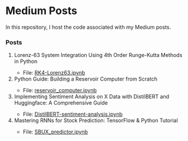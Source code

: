 # Medium Posts
In this repository, I host the code associated with my Medium posts. 

### Posts

<ol>
  <li>Lorenz-63 System Integration Using 4th Order Runge-Kutta Methods in Python</li>
  <ul>
    <li>File: <a href="https://github.com/espitia01/MediumPosts/blob/main/RK4-Lorenz63.ipynb">RK4-Lorenz63.ipynb</a></li>
  </ul>
   <li>Python Guide: Building a Reservoir Computer from Scratch</li>
  <ul>
    <li>File: <a href="https://github.com/espitia01/MediumPosts/blob/main/reservoir-computer.ipynb">reservoir_computer.ipynb</a></li>
  </ul>
  <li>Implementing Sentiment Analysis on X Data with DistilBERT and Huggingface: A Comprehensive Guide</li>
  <ul>
  <li>File: <a href="https://github.com/espitia01/MediumPosts/blob/main/medium_article_post_3.ipynb">DistilBERT-sentiment-analysis.ipynb</a></li>
  </ul>
  <li>Mastering RNNs for Stock Prediction: TensorFlow & Python Tutorial</li>
  <ul>
  <li>File: <a href="https://github.com/espitia01/MediumPosts/blob/main/SBUX_predictor.ipynb">SBUX_predictor.ipynb</a></li>
  </ul>
</ol>

